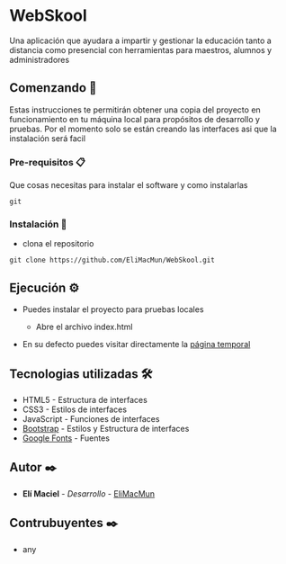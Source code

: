 # WebSkool

Una aplicación que ayudara a impartir y gestionar la educación tanto a distancia como presencial con herramientas para maestros, alumnos y administradores

## Comenzando 🚀

Estas instrucciones te permitirán obtener una copia del proyecto en funcionamiento en tu máquina local para propósitos de desarrollo y pruebas.
Por el momento solo se están creando las interfaces asi que la instalación será facil

### Pre-requisitos 📋

Que cosas necesitas para instalar el software y como instalarlas

```
git
```

### Instalación 🔧

* clona el repositorio

```
git clone https://github.com/EliMacMun/WebSkool.git
```

## Ejecución ⚙️

* Puedes instalar el proyecto para pruebas locales
  * Abre el archivo index.html

* En su defecto puedes visitar directamente la [página temporal](https://elimacmun.github.io/WebSkool/)

## Tecnologias utilizadas 🛠️

* HTML5 - Estructura de interfaces
* CSS3 - Estilos de interfaces
* JavaScript - Funciones de interfaces
* [Bootstrap](https://getbootstrap.com/) - Estilos y Estructura de interfaces
* [Google Fonts](https://fonts.google.com/) - Fuentes

## Autor ✒️

* **Elí Maciel** - *Desarrollo* - [EliMacMun](https://github.com/EliMacMun)

## Contrubuyentes ✒️

* any

<!--
## Licencia 📄

Este proyecto está bajo la Licencia (Tu Licencia) - mira el archivo [LICENSE.md](LICENSE.md) para detalles

## Expresiones de Gratitud 🎁

* Comenta a otros sobre este proyecto 📢
* Invita una cerveza 🍺 o un café ☕ a alguien del equipo. 
* Da las gracias públicamente 🤓.
* etc.

-->
